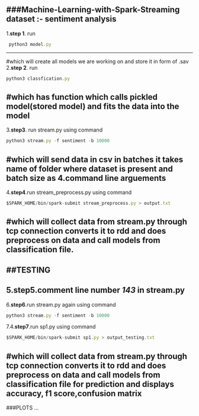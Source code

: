 ###Machine-Learning-with-Spark-Streaming 
**dataset** :- **sentiment analysis**
---
1.**step 1**. run 
```Javascript
 python3 model.py
```
---

#which will create all models we are working on and store it in form of .sav
2.**step 2**. run 
```Javascript
python3 classfication.py 
```
#which has function which calls pickled model(stored model) and fits the data into the model 
---
3.**step3**. run stream.py using command
```Javascript
python3 stream.py -f sentiment -b 10000 
```
#which will send data in csv in batches it takes  name of folder where dataset is present and batch size as 4.command line arguements
---
4.**step4**.run stream_preprocess.py using command 
```Javascript
$SPARK_HOME/bin/spark-submit stream_preprocess.py > output.txt
```
#which will collect data from stream.py through tcp connection converts it to rdd and does preprocess on data and call models from classification file. 
---
##TESTING 
---
5.**step5**.comment line number *143* in  stream.py
---

6.**step6**.run stream.py again using command
```Javascript
python3 stream.py -f sentiment -b 10000 
```

7.4.**step7**.run sp1.py using command 
```Javascript
$SPARK_HOME/bin/spark-submit sp1.py > output_testing.txt
```
#which will collect data from stream.py through tcp connection converts it to rdd and does preprocess on data and call models from classification file for prediction and displays accuracy, f1 score,confusion matrix
---
###PLOTS
...

